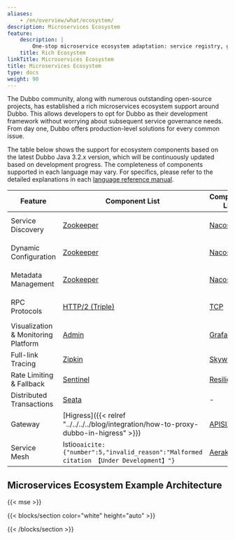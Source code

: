 ```yaml
---
aliases:
    - /en/overview/what/ecosystem/
description: Microservices Ecosystem
feature:
    description: |
        One-stop microservice ecosystem adaptation: service registry, gateway, rate limiting and fallback, load balancing, consistent transactions, asynchronous messaging, tracing, and more.
    title: Rich Ecosystem
linkTitle: Microservices Ecosystem
title: Microservices Ecosystem
type: docs
weight: 90
---
```


The Dubbo community, along with numerous outstanding open-source projects, has established a rich microservices ecosystem support around Dubbo. This allows developers to opt for Dubbo as their development framework without worrying about subsequent service governance needs. From day one, Dubbo offers production-level solutions for every common issue.

The table below shows the support for ecosystem components based on the latest Dubbo Java 3.2.x version, which will be continuously updated based on development progress. The completeness of components supported in each language may vary. For specifics, please refer to the detailed explanations in each [language reference manual](../../mannual/).

| Feature | Component List | Component List | Component List | Component List | Component List |
| --- | --- | --- | --- | --- | --- |
| Service Discovery | [Zookeeper](../../mannual/java-sdk/reference-manual/registry/zookeeper) | [Nacos](../../mannual/java-sdk/reference-manual/registry/nacos) | [Kubernetes Service](/) | DNS&#8203;``oaicite:{"number":1,"invalid_reason":"Malformed citation 【Under Development】"}``&#8203; | [More](https://github.com/apache/dubbo-spi-extensions/tree/master/dubbo-registry-extensions) |
| Dynamic Configuration | [Zookeeper](../../mannual/java-sdk/reference-manual/config-center/zookeeper) | [Nacos](../../mannual/java-sdk/reference-manual/config-center/nacos) | [Apollo](../../mannual/java-sdk/reference-manual/config-center/apollo) | Kubernetes&#8203;``oaicite:{"number":2,"invalid_reason":"Malformed citation 【Under Development】"}``&#8203;| [More](https://github.com/apache/dubbo-spi-extensions/tree/master/dubbo-configcenter-extensions) |
| Metadata Management | [Zookeeper](../../mannual/java-sdk/reference-manual/metadata-center/zookeeper) | [Nacos](../../mannual/java-sdk/reference-manual/metadata-center/nacos)  | [Redis](../../mannual/java-sdk/reference-manual/metadata-center/redis)  | Kubernetes&#8203;``oaicite:{"number":3,"invalid_reason":"Malformed citation 【Under Development】"}``&#8203; | [More](https://github.com/apache/dubbo-spi-extensions/tree/master/dubbo-metadata-report-extensions) |
| RPC Protocols | [HTTP/2 (Triple)](../../reference/protocols/triple) | [TCP](../../reference/protocols/tcp) | [HTTP/REST&#8203;``oaicite:{"number":4,"invalid_reason":"Malformed citation 【Alpha】"}``&#8203;](../../reference/protocols/http) | [gRPC](../../reference/protocols/triple) | [More](../../reference/protocols/) |
| Visualization & Monitoring Platform | [Admin](../../tasks/observability/admin/) | [Grafana](../../tasks/observability/grafana/) | [Prometheus](../../tasks/observability/prometheus/) | - | - |
| Full-link Tracing | [Zipkin](../../tasks/observability/tracing/zipkin/) | [Skywalking](../../tasks/observability/tracing/skywalking/) | [OpenTelemetry](https://github.com/apache/dubbo-samples/tree/master/4-governance/dubbo-samples-spring-boot3-tracing#2-adding-micrometer-tracing-bridge-to-your-project) | - | - |
| Rate Limiting & Fallback | [Sentinel](../../tasks/rate-limit/sentinel) | [Resilience4j](../../tasks/rate-limit/resilience4j) | [Hystrix](../../tasks/rate-limit/hystrix) | - | - |
| Distributed Transactions | [Seata](../../tasks/ecosystem/transaction/) | - | - | - | - |
| Gateway | [Higress]({{< relref "../../../../blog/integration/how-to-proxy-dubbo-in-higress" >}}) | [APISIX](../../tasks/ecosystem/gateway/) | [Shenyu]({{< relref "../../../../blog/integration/how-to-proxy-dubbo-in-apache-shenyu" >}}) | [Envoy](https://www.envoyproxy.io/docs/envoy/latest/configuration/listeners/network_filters/dubbo_proxy_filter) | - |
| Service Mesh | Istio&#8203;``oaicite:{"number":5,"invalid_reason":"Malformed citation 【Under Development】"}``&#8203; | [Aeraka](https://www.aeraki.net/) | OpenSergo&#8203;``oaicite:{"number":6,"invalid_reason":"Malformed citation 【Under Development】"}``&#8203; | Proxyless&#8203;``oaicite:{"number":7,"invalid_reason":"Malformed citation 【Alpha】"}``&#8203; | More |


## Microservices Ecosystem Example Architecture

{{< mse >}}

{{< blocks/section color="white" height="auto" >}}
<div class="msemap-section">
 <div class="msemap-container">
    <div id="mse-arc-container"></div>
  </div>
</div>
{{< /blocks/section >}}
